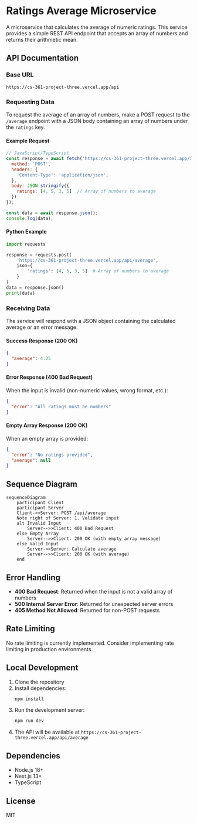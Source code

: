 # Ratings Average Microservice

A microservice that calculates the average of numeric ratings. This service provides a simple REST API endpoint that accepts an array of numbers and returns their arithmetic mean.

## API Documentation

### Base URL
```
https://cs-361-project-three.vercel.app/api
```

### Requesting Data

To request the average of an array of numbers, make a POST request to the `/average` endpoint with a JSON body containing an array of numbers under the `ratings` key.

#### Example Request

```javascript
// JavaScript/TypeScript
const response = await fetch('https://cs-361-project-three.vercel.app/api/average', {
  method: 'POST',
  headers: {
    'Content-Type': 'application/json',
  },
  body: JSON.stringify({
    ratings: [4, 5, 3, 5]  // Array of numbers to average
  })
});

const data = await response.json();
console.log(data);
```

#### Python Example

```python
import requests

response = requests.post(
    'https://cs-361-project-three.vercel.app/api/average',
    json={
        'ratings': [4, 5, 3, 5]  # Array of numbers to average
    }
)
data = response.json()
print(data)
```

### Receiving Data

The service will respond with a JSON object containing the calculated average or an error message.

#### Success Response (200 OK)

```json
{
  "average": 4.25
}
```

#### Error Response (400 Bad Request)

When the input is invalid (non-numeric values, wrong format, etc.):

```json
{
  "error": "All ratings must be numbers"
}
```

#### Empty Array Response (200 OK)

When an empty array is provided:

```json
{
  "error": "No ratings provided",
  "average": null
}
```

## Sequence Diagram

```mermaid
sequenceDiagram
    participant Client
    participant Server
    Client->>Server: POST /api/average
    Note right of Server: 1. Validate input
    alt Invalid Input
        Server-->>Client: 400 Bad Request
    else Empty Array
        Server-->>Client: 200 OK (with empty array message)
    else Valid Input
        Server->>Server: Calculate average
        Server-->>Client: 200 OK (with average)
    end
```

## Error Handling

- **400 Bad Request**: Returned when the input is not a valid array of numbers
- **500 Internal Server Error**: Returned for unexpected server errors
- **405 Method Not Allowed**: Returned for non-POST requests

## Rate Limiting

No rate limiting is currently implemented. Consider implementing rate limiting in production environments.

## Local Development

1. Clone the repository
2. Install dependencies:
   ```bash
   npm install
   ```
3. Run the development server:
   ```bash
   npm run dev
   ```
4. The API will be available at `https://cs-361-project-three.vercel.app/api/average`

## Dependencies

- Node.js 18+
- Next.js 13+
- TypeScript

## License

MIT
